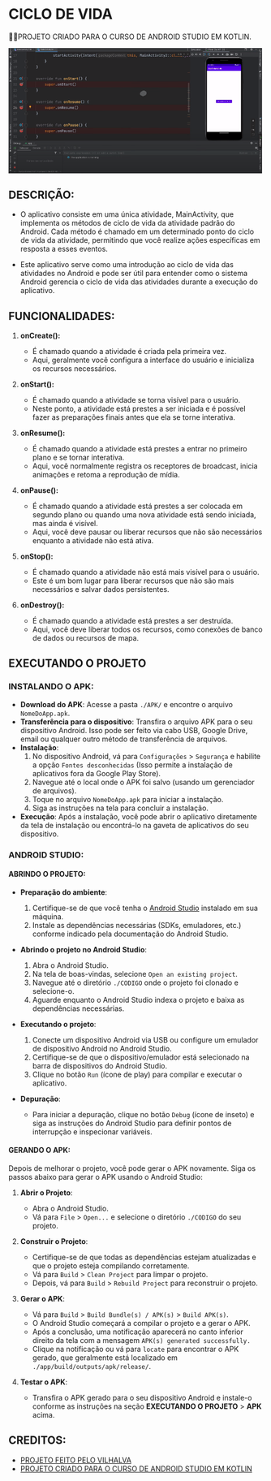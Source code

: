 # CICLO DE VIDA
👨‍🏫PROJETO CRIADO PARA O CURSO DE ANDROID STUDIO EM KOTLIN.

<img src="FOTO.png" align="center" width="500"> <br>

## DESCRIÇÃO:
- O aplicativo consiste em uma única atividade, MainActivity, que implementa os métodos de ciclo de vida da atividade padrão do Android. Cada método é chamado em um determinado ponto do ciclo de vida da atividade, permitindo que você realize ações específicas em resposta a esses eventos.

- Este aplicativo serve como uma introdução ao ciclo de vida das atividades no Android e pode ser útil para entender como o sistema Android gerencia o ciclo de vida das atividades durante a execução do aplicativo.

## FUNCIONALIDADES:
1. **onCreate():**
   - É chamado quando a atividade é criada pela primeira vez.
   - Aqui, geralmente você configura a interface do usuário e inicializa os recursos necessários.

2. **onStart():**
   - É chamado quando a atividade se torna visível para o usuário.
   - Neste ponto, a atividade está prestes a ser iniciada e é possível fazer as preparações finais antes que ela se torne interativa.

3. **onResume():**
   - É chamado quando a atividade está prestes a entrar no primeiro plano e se tornar interativa.
   - Aqui, você normalmente registra os receptores de broadcast, inicia animações e retoma a reprodução de mídia.

4. **onPause():**
   - É chamado quando a atividade está prestes a ser colocada em segundo plano ou quando uma nova atividade está sendo iniciada, mas ainda é visível.
   - Aqui, você deve pausar ou liberar recursos que não são necessários enquanto a atividade não está ativa.

5. **onStop():**
   - É chamado quando a atividade não está mais visível para o usuário.
   - Este é um bom lugar para liberar recursos que não são mais necessários e salvar dados persistentes.

6. **onDestroy():**
   - É chamado quando a atividade está prestes a ser destruída.
   - Aqui, você deve liberar todos os recursos, como conexões de banco de dados ou recursos de mapa.

## EXECUTANDO O PROJETO
### INSTALANDO O APK:
   - **Download do APK**: Acesse a pasta `./APK/` e encontre o arquivo `NomeDoApp.apk`.
   - **Transferência para o dispositivo**: Transfira o arquivo APK para o seu dispositivo Android. Isso pode ser feito via cabo USB, Google Drive, email ou qualquer outro método de transferência de arquivos.
   - **Instalação**:
     1. No dispositivo Android, vá para `Configurações` > `Segurança` e habilite a opção `Fontes desconhecidas` (Isso permite a instalação de aplicativos fora da Google Play Store).
     2. Navegue até o local onde o APK foi salvo (usando um gerenciador de arquivos).
     3. Toque no arquivo `NomeDoApp.apk` para iniciar a instalação.
     4. Siga as instruções na tela para concluir a instalação.
   - **Execução**: Após a instalação, você pode abrir o aplicativo diretamente da tela de instalação ou encontrá-lo na gaveta de aplicativos do seu dispositivo.

### ANDROID STUDIO:
#### ABRINDO O PROJETO:
   - **Preparação do ambiente**:
     1. Certifique-se de que você tenha o [Android Studio](https://developer.android.com/studio) instalado em sua máquina.
     2. Instale as dependências necessárias (SDKs, emuladores, etc.) conforme indicado pela documentação do Android Studio.

   - **Abrindo o projeto no Android Studio**:
     1. Abra o Android Studio.
     2. Na tela de boas-vindas, selecione `Open an existing project`.
     3. Navegue até o diretório `./CODIGO` onde o projeto foi clonado e selecione-o.
     4. Aguarde enquanto o Android Studio indexa o projeto e baixa as dependências necessárias.

   - **Executando o projeto**:
     1. Conecte um dispositivo Android via USB ou configure um emulador de dispositivo Android no Android Studio.
     2. Certifique-se de que o dispositivo/emulador está selecionado na barra de dispositivos do Android Studio.
     3. Clique no botão `Run` (ícone de play) para compilar e executar o aplicativo.

   - **Depuração**:
     - Para iniciar a depuração, clique no botão `Debug` (ícone de inseto) e siga as instruções do Android Studio para definir pontos de interrupção e inspecionar variáveis.

#### GERANDO O APK:
   Depois de melhorar o projeto, você pode gerar o APK novamente. Siga os passos abaixo para gerar o APK usando o Android Studio:

   1. **Abrir o Projeto**:
      - Abra o Android Studio.
      - Vá para `File` > `Open...` e selecione o diretório `./CODIGO` do seu projeto.

   2. **Construir o Projeto**:
      - Certifique-se de que todas as dependências estejam atualizadas e que o projeto esteja compilando corretamente.
      - Vá para `Build` > `Clean Project` para limpar o projeto.
      - Depois, vá para `Build` > `Rebuild Project` para reconstruir o projeto.

   3. **Gerar o APK**:
      - Vá para `Build` > `Build Bundle(s) / APK(s)` > `Build APK(s)`.
      - O Android Studio começará a compilar o projeto e a gerar o APK.
      - Após a conclusão, uma notificação aparecerá no canto inferior direito da tela com a mensagem `APK(s) generated successfully.`
      - Clique na notificação ou vá para `locate` para encontrar o APK gerado, que geralmente está localizado em `./app/build/outputs/apk/release/`.

   4. **Testar o APK**:
      - Transfira o APK gerado para o seu dispositivo Android e instale-o conforme as instruções na seção **EXECUTANDO O PROJETO** > **APK** acima.

## CREDITOS:
- [PROJETO FEITO PELO VILHALVA](https://github.com/VILHALVA)
- [PROJETO CRIADO PARA O CURSO DE ANDROID STUDIO EM KOTLIN](https://github.com/VILHALVA/CURSO-DE-ANDROID-STUDIO-EM-KOTLIN)



